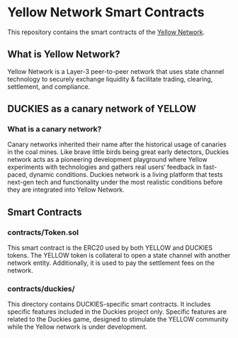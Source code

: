 # Yellow Network Smart Contracts

This repository contains the smart contracts of the [Yellow Network](https://www.yellow.org).

## What is Yellow Network?

Yellow Network is a Layer-3 peer-to-peer network that uses state channel technology to securely exchange liquidity & facilitate trading, clearing, settlement, and compliance.

## DUCKIES as a canary network of YELLOW

### What is a canary network?

Canary networks inherited their name after the historical usage of canaries in the coal mines. Like brave little birds being great early detectors, Duckies network acts as a pioneering development playground where Yellow experiments with technologies and gathers real users‘ feedback in fast-paced, dynamic conditions.
Duckies network is a living platform that tests next-gen tech and functionality under the most realistic conditions before they are integrated into Yellow Network.

## Smart Contracts

### contracts/Token.sol

This smart contract is the ERC20 used by both YELLOW and DUCKIES tokens. The YELLOW token is collateral to open a state channel with another network entity. Additionally, it is used to pay the settlement fees on the network.

### contracts/duckies/

This directory contains DUCKIES-specific smart contracts. It includes specific features included in the Duckies project only. Specific features are related to the Duckies game, designed to stimulate the YELLOW community while the Yellow network is under development.
